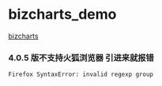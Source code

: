# bizcharts_demo

[bizcharts](https://bizcharts.net/)

### 4.0.5 版不支持火狐浏览器 引进来就报错

`Firefox SyntaxError: invalid regexp group`
